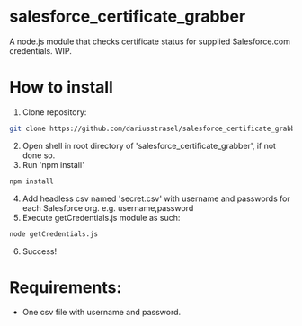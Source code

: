 # salesforce_certificate_grabber
A node.js module that checks certificate status for supplied Salesforce.com credentials. WIP.

# How to install
1. Clone repository:
```bash
git clone https://github.com/dariusstrasel/salesforce_certificate_grabber.git
```
2. Open shell in root directory of 'salesforce_certificate_grabber', if not done so.
3. Run 'npm install'
```bash
npm install
```
4. Add headless csv named 'secret.csv' with username and passwords for each Salesforce org. e.g. username,password
5. Execute getCredentials.js module as such:
```bash
node getCredentials.js
```

6. Success!

# Requirements:
- One csv file with username and password.
